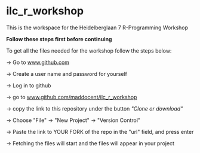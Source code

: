 # ilc_r_workshop

This is the workspace for the Heidelberglaan 7 R-Programming Workshop

**Follow these steps first before continuing**

To get all the files needed for the workshop follow the steps below:

 -> Go to www.github.com

 -> Create a user name and password for yourself

 -> Log in to github

 -> go to www.github.com/maddocent/ilc_r_workshop

 -> copy the link to this repository under the button _"Clone or download"_ 
 
 -> Choose "File" -> "New Project" -> "Version Control"
 
 -> Paste the link to YOUR FORK of the repo in the "url" field, and press enter 

 -> Fetching the files will start and the files will appear in your project
